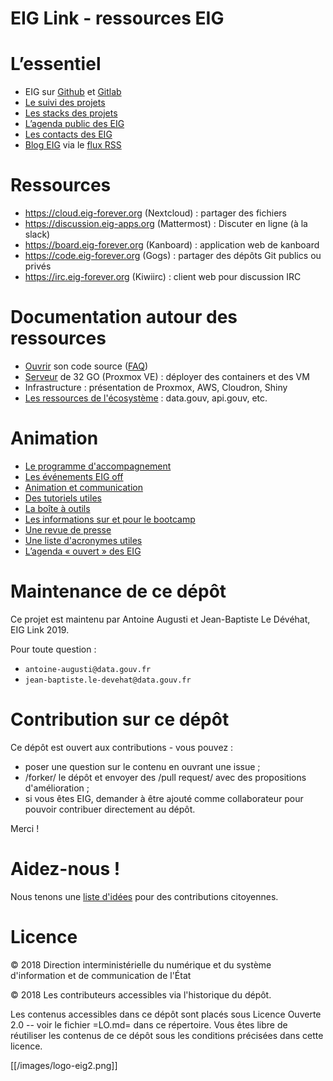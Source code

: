 EIG Link - ressources EIG
===

# L’essentiel

- EIG sur [Github](http://github.com/entrepreneur-interet-general/) et [Gitlab](https://gitlab.com/eig)
- [Le suivi des projets](./suivi.md)
- [Les stacks des projets](./stack.md)
- [L’agenda public des EIG](https://cloud.eig-forever.org/index.php/apps/calendar/p/5S4DP594PDIVTARU/EIG2018)
- [Les contacts des EIG](./contacts.md)
- [Blog EIG](https://entrepreneur-interet-general.etalab.gouv.fr/blog.html) via le [flux RSS](https://entrepreneur-interet-general.etalab.gouv.fr/feed.xml)

# Ressources

- https://cloud.eig-forever.org (Nextcloud) : partager des fichiers
- https://discussion.eig-apps.org (Mattermost) : Discuter en ligne (à la slack)
- https://board.eig-forever.org (Kanboard) : application web de kanboard
- https://code.eig-forever.org (Gogs) : partager des dépôts Git publics ou privés
- https://irc.eig-forever.org (Kiwiirc) : client web pour discussion IRC

# Documentation autour des ressources

- [Ouvrir](./opensource.md) son code source ([FAQ](./opensource-faq.md))
- [Serveur](./serveur.md) de 32 GO (Proxmox VE) : déployer des containers et des VM
- Infrastructure : présentation de Proxmox, AWS, Cloudron, Shiny
- [Les ressources de l'écosystème](./ressources-ecosysteme.md) : data.gouv, api.gouv, etc.

# Animation

- [Le programme d'accompagnement](./accompagnement.md)
- [Les événements EIG off](./eig-off.md)
- [Animation et communication](./animation.md)
- [Des tutoriels utiles](https://github.com/entrepreneur-interet-general/tutos-2018)
- [La boîte à outils](./boite-a-outils.md)
- [Les informations sur et pour le bootcamp](./bootcamp.md)
- [Une revue de presse](./revue-de-presse.md)
- [Une liste d'acronymes utiles](./acronymes.md)
- [L’agenda « ouvert » des EIG](https://cloud.eig-forever.org/index.php/apps/calendar/p/C1YPGSGZ1JZPVDDU/EIG2018-Open)

# Maintenance de ce dépôt

Ce projet est maintenu par Antoine Augusti et Jean-Baptiste Le Dévéhat, EIG Link 2019.

Pour toute question : 

- `antoine-augusti@data.gouv.fr`
- `jean-baptiste.le-devehat@data.gouv.fr`

# Contribution sur ce dépôt

Ce dépôt est ouvert aux contributions - vous pouvez :

- poser une question sur le contenu en ouvrant une issue ;
- /forker/ le dépôt et envoyer des /pull request/ avec des propositions d'amélioration ;
- si vous êtes EIG, demander à être ajouté comme collaborateur pour pouvoir contribuer directement au dépôt.

Merci !

# Aidez-nous !

Nous tenons une [liste d'idées](./aidez-nous.md) pour des contributions citoyennes.

# Licence

© 2018 Direction interministérielle du numérique et du système d'information et de communication de l'État

© 2018 Les contributeurs accessibles via l'historique du dépôt.

Les contenus accessibles dans ce dépôt sont placés sous Licence Ouverte 2.0 -- voir le fichier =LO.md= dans ce répertoire.  Vous êtes libre de réutiliser les contenus de ce dépôt sous les conditions précisées dans cette licence.

[[/images/logo-eig2.png]]
